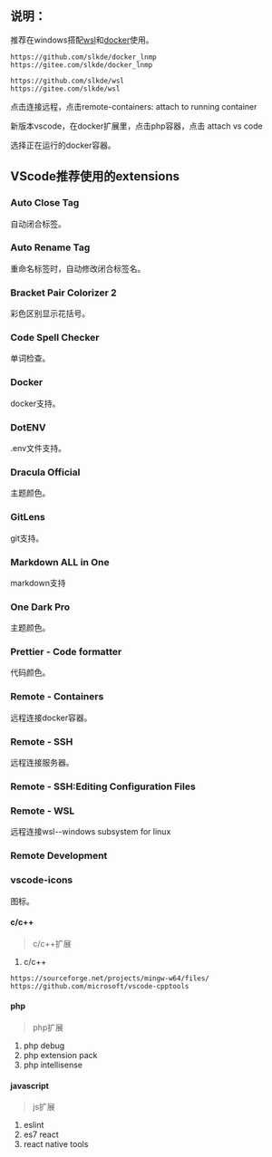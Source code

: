 ## 说明：
推荐在windows搭配[wsl](https://github.com/slkde/wsl)和[docker](https://github.com/slkde/docker_lnmp)使用。
```
https://github.com/slkde/docker_lnmp
https://gitee.com/slkde/docker_lnmp

https://github.com/slkde/wsl
https://gitee.com/slkde/wsl
```

点击连接远程，点击remote-containers: attach to running container

新版本vscode，在docker扩展里，点击php容器，点击 attach vs code

选择正在运行的docker容器。

## VScode推荐使用的extensions

### Auto Close Tag

自动闭合标签。
### Auto Rename Tag

重命名标签时，自动修改闭合标签名。
### Bracket Pair Colorizer 2

彩色区别显示花括号。
### Code Spell Checker

单词检查。
### Docker

docker支持。
### DotENV

.env文件支持。
### Dracula Official

主题颜色。
### GitLens

git支持。
### Markdown ALL in One

markdown支持
### One Dark Pro

主题颜色。
### Prettier - Code formatter

代码颜色。
### Remote - Containers

远程连接docker容器。
### Remote - SSH

远程连接服务器。
### Remote - SSH:Editing Configuration Files

### Remote - WSL

远程连接wsl--windows subsystem for linux
### Remote Development

### vscode-icons

图标。


#### c/c++
> c/c++扩展
1. c/c++
```
https://sourceforge.net/projects/mingw-w64/files/
https://github.com/microsoft/vscode-cpptools
```

#### php
> php扩展
1. php debug
2. php extension pack
3. php intellisense

#### javascript
> js扩展
1. eslint
2. es7 react
3. react native tools